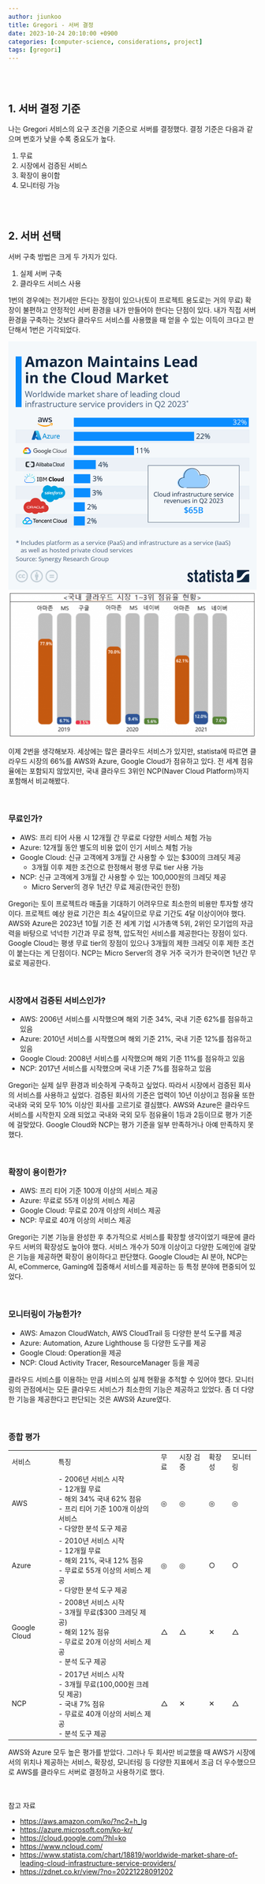 ```yaml
---
author: jiunkoo
title: Gregori - 서버 결정
date: 2023-10-24 20:10:00 +0900
categories: [computer-science, considerations, project]
tags: [gregori]
---
```


<br/>
<br/>

## 1. 서버 결정 기준

나는 Gregori 서비스의 요구 조건을 기준으로 서버를 결정했다. 결정 기준은 다음과 같으며 번호가 낮을 수록 중요도가 높다.<br/>

1. 무료
2. 시장에서 검증된 서비스
3. 확장이 용이함 
4. 모니터링 가능

<br/>
<br/>

## 2. 서버 선택

서버 구축 방법은 크게 두 가지가 있다.

1. 실제 서버 구축
2. 클라우드 서비스 사용

1번의 경우에는 전기세만 든다는 장점이 있으나(토이 프로젝트 용도로는 거의 무료) 확장이 불편하고 안정적인 서버 환경을 내가 만들어야 한다는 단점이 있다. 내가 직접 서버 환경을 구축하는 것보다 클라우드 서비스를 사용했을 때 얻을 수 있는 이득이 크다고 판단해서 1번은 기각되었다.<br/>

![png](/_assets/img/project/gregori/2-1.png)
![png](/_assets/img/project/gregori/2-2.png)

이제 2번을 생각해보자. 세상에는 많은 클라우드 서비스가 있지만, statista에 따르면 클라우드 시장의 66%를 AWS와 Azure, Google Cloud가 점유하고 있다. 전 세계 점유율에는 포함되지 않았지만, 국내 클라우드 3위인 NCP(Naver Cloud Platform)까지 포함해서 비교해봤다.<br/>

<br/>

### 무료인가?

* AWS: 프리 티어 사용 시 12개월 간 무료로 다양한 서비스 체험 가능
* Azure: 12개월 동안 별도의 비용 없이 인기 서비스 체험 가능
* Google Cloud: 신규 고객에게 3개월 간 사용할 수 있는 $300의 크레딧 제공
    * 3개월 이후 제한 조건으로 한정해서 평생 무료 tier 사용 가능
* NCP: 신규 고객에게 3개월 간 사용할 수 있는 100,000원의 크레딧 제공
    * Micro Server의 경우 1년간 무료 제공(한국인 한정)

Gregori는 토이 프로젝트라 매출을 기대하기 어려우므로 최소한의 비용만 투자할 생각이다. 프로젝트 예상 완료 기간은 최소 4달이므로 무료 기간도 4달 이상이어야 했다. AWS와 Azure은 2023년 10월 기준 전 세계 기업 시가총액 5위, 2위인 모기업의 자금력을 바탕으로 넉넉한 기간과 무료 정책, 압도적인 서비스를 제공한다는 장점이 있다. Google Cloud는 평생 무료 tier의 장점이 있으나 3개월의 제한 크레딧 이후 제한 조건이 붙는다는 게 단점이다. NCP는 Micro Server의 경우 거주 국가가 한국이면 1년간 무료로 제공한다.<br/>

<br/>

### 시장에서 검증된 서비스인가?

* AWS: 2006년 서비스를 시작했으며 해외 기준 34%, 국내 기준 62%를 점유하고 있음
* Azure: 2010년 서비스를 시작했으며 해외 기준 21%, 국내 기준 12%를 점유하고 있음
* Google Cloud: 2008년 서비스를 시작했으며 해외 기준 11%를 점유하고 있음
* NCP: 2017년 서비스를 시작했으며 국내 기준 7%를 점유하고 있음

Gregori는 실제 실무 환경과 비슷하게 구축하고 싶었다. 따라서 시장에서 검증된 회사의 서비스를 사용하고 싶었다. 검증된 회사의 기준은 업력이 10년 이상이고 점유율 또한 국내와 국외 모두 10% 이상인 회사를 고르기로 결심했다. AWS와 Azure은 클라우드 서비스를 시작한지 오래 되었고 국내와 국외 모두 점유율이 1등과 2등이므로 평가 기준에 걸맞았다. Google Cloud와 NCP는 평가 기준을 일부 만족하거나 아예 만족하지 못했다.<br/>

<br/>

### 확장이 용이한가?

* AWS: 프리 티어 기준 100개 이상의 서비스 제공
* Azure: 무료로 55개 이상의 서비스 제공
* Google Cloud: 무료로 20개 이상의 서비스 제공
* NCP: 무료로 40개 이상의 서비스 제공

Gregori는 기본 기능을 완성한 후 추가적으로 서비스를 확장할 생각이었기 때문에 클라우드 서버의 확장성도 높아야 했다. 서비스 개수가 50개 이상이고 다양한 도메인에 걸맞은 기능을 제공하면 확장이 용이하다고 판단했다. Google Cloud는 AI 분야, NCP는 AI, eCommerce, Gaming에 집중해서 서비스를 제공하는 등 특정 분야에 편중되어 있었다.<br/>

<br/>

### 모니터링이 가능한가?

* AWS: Amazon CloudWatch, AWS CloudTrail 등 다양한 분석 도구를 제공
* Azure: Automation, Azure Lighthouse 등 다양한 도구를 제공
* Google Cloud: Operation을 제공
* NCP: Cloud Activity Tracer, ResourceManager 등을 제공

클라우드 서비스를 이용하는 만큼 서비스의 실제 현황을 추적할 수 있어야 했다. 모니터링의 관점에서는 모든 클라우드 서비스가 최소한의 기능은 제공하고 있었다. 좀 더 다양한 기능을 제공한다고 판단되는 것은 AWS와 Azure였다.<br/>

<br/>

### 종합 평가

<div class="tb-plain">
    <table>
        <tbody>
            <tr>
                <td>서비스</td>
                <td>특징</td>
                <td>무료</td>
                <td>시장 검증</td>
                <td>확장성</td>
                <td>모니터링</td>
            </tr>
            <tr>
                <td>AWS</td>
                <td>
                    - 2006년 서비스 시작<br/>
                    - 12개월 무료<br/>
                    - 해외 34% 국내 62% 점유<br/>
                    - 프리 티어 기준 100개 이상의 서비스<br/>
                    - 다양한 분석 도구 제공<br/>
                </td>
                <td>◎</td>
                <td>◎</td>
                <td>◎</td>
                <td>◎</td>
            </tr>
            <tr>
                <td>Azure</td>
                <td>
                    - 2010년 서비스 시작<br/>
                    - 12개월 무료<br/>
                    - 해외 21%, 국내 12% 점유<br/>
                    - 무료로 55개 이상의 서비스 제공<br/>
                    - 다양한 분석 도구 제공<br/>
                </td>
                <td>◎</td>
                <td>◎</td>
                <td>○</td>
                <td>○</td>
            </tr>
            <tr>
                <td>Google Cloud</td>
                <td>
                - 2008년 서비스 시작<br/>
                - 3개월 무료($300 크레딧 제공)<br/>
                - 해외 12% 점유<br/>
                - 무료로 20개 이상의 서비스 제공<br/>
                - 분석 도구 제공<br/>
                </td>
                <td>△</td>
                <td>△</td>
                <td>✕</td>
                <td>△</td>
            </tr>
            <tr>
                <td>NCP</td>
                <td>
                - 2017년 서비스 시작<br/>
                - 3개월 무료(100,000원 크레딧 제공)<br/>
                - 국내 7% 점유<br/>
                - 무료로 40개 이상의 서비스 제공<br/>
                - 분석 도구 제공<br/>
                </td>
                <td>△</td>
                <td>✕</td>
                <td>✕</td>
                <td>△</td>
            </tr>
        </tbody>
    </table>
</div>

AWS와 Azure 모두 높은 평가를 받았다. 그러나 두 회사만 비교했을 때 AWS가 시장에서의 위치나 제공하는 서비스, 확장성, 모니터링 등 다양한 지표에서 조금 더 우수했으므로 AWS를 클라우드 서버로 결정하고 사용하기로 했다.<br/>

<br/>
<br/>

<div class="adm-reference">
	<div class="adm-title-reference">참고 자료</div>
	<ul>
        <li><a href="https://aws.amazon.com/ko/?nc2=h_lg">https://aws.amazon.com/ko/?nc2=h_lg</a></li>
        <li><a href="https://azure.microsoft.com/ko-kr/">https://azure.microsoft.com/ko-kr/</a></li>
        <li><a href="https://cloud.google.com/?hl=ko">https://cloud.google.com/?hl=ko</a></li>
        <li><a href="https://www.ncloud.com/">https://www.ncloud.com/</a></li>
        <li><a href="https://www.statista.com/chart/18819/worldwide-market-share-of-leading-cloud-infrastructure-service-providers/
">https://www.statista.com/chart/18819/worldwide-market-share-of-leading-cloud-infrastructure-service-providers/
</a></li>
        <li><a href="https://zdnet.co.kr/view/?no=20221228091202">https://zdnet.co.kr/view/?no=20221228091202</a></li>
	</ul>
</div>
